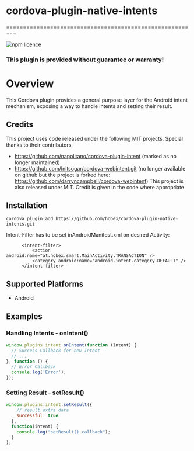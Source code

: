 # cordova-plugin-native-intents

=========================================================

[![npm licence](http://img.shields.io/npm/l/com-darryncampbell-cordova-plugin-intent.svg?style=flat-square)](https://npmjs.org/package/com-darryncampbell-cordova-plugin-intent "View this project on npm")

### This plugin is provided without guarantee or warranty!

# Overview
This Cordova plugin provides a general purpose layer for the Android intent mechanism, exposing a way to handle intents and setting their result.

## Credits
This project uses code released under the following MIT projects. Special thanks to their contributors.
- https://github.com/napolitano/cordova-plugin-intent (marked as no longer maintained)
- https://github.com/Initsogar/cordova-webintent.git (no longer available on github but the project is forked here: https://github.com/darryncampbell/cordova-webintent)
This project is also released under MIT.  Credit is given in the code where appropriate

## Installation

    cordova plugin add https://github.com/hobex/cordova-plugin-native-intents.git

  Intent-Filter has to be set inAndroidManifest.xml on desired Activity:


          <intent-filter>
              <action android:name="at.hobex.smart.MainActivity.TRANSACTION" />
              <category android:name="android.intent.category.DEFAULT" />
          </intent-filter>

## Supported Platforms
- Android

## Examples

### Handling Intents - onIntent()

```javascript
window.plugins.intent.onIntent(function (Intent) {
  // Success Callback for new Intent
  // ...
}, function () {
  // Error Callback
  console.log('Error');
});
```

### Setting Result - setResult()

```javascript
window.plugins.intent.setResult({
    // result extra data
    successful: true
  },
  function(intent) {
    console.log("setResult() callback");
  }
);
```
